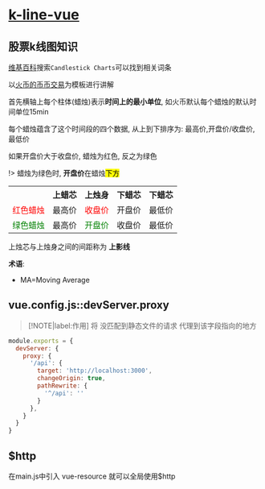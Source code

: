# [k-line-vue](2019/11_2/k-line-vue)

## 股票k线图知识

[维基百科]()搜索`Candlestick Charts`可以找到相关词条

以[火币的币币交易](https://www.huobi.com/en-us/exchange/)为模板进行讲解

首先横轴上每个柱体(蜡烛)表示**时间上的最小单位**, 如火币默认每个蜡烛的默认时间单位15min

每个蜡烛蕴含了这个时间段的四个数据, 从上到下排序为: 最高价,开盘价/收盘价,最低价

如果开盘价大于收盘价, 蜡烛为红色, 反之为绿色

!> 蜡烛为绿色时, **开盘价**在蜡烛<mark>下方</mark>

<table>
<tr><th></th><th>上蜡芯</th><th>上烛身</th><th>下蜡芯</th><th>下蜡芯</th></tr>
<tr><td style="color:red">红色蜡烛</td><td>最高价</td><td style="color:red">收盘价</td><td>开盘价</td><td>最低价</td></tr>
<tr><td style="color:green">绿色蜡烛</td><td>最高价</td><td style="color:green">开盘价</td><td>收盘价</td><td>最低价</td></tr>
</table>

上烛芯与上烛身之间的间距称为 **上影线**

**术语**:

- MA=Moving Average

## vue.config.js::devServer.proxy

> [!NOTE|label:作用]
> 将 没匹配到静态文件的请求 代理到该字段指向的地方

```js
module.exports = {
  devServer: {
    proxy: {
      '/api': {
        target: 'http://localhost:3000',
        changeOrigin: true,
        pathRewrite: {
          '^/api': ''
        }
      },
    }
  }
}
```

## $http

在main.js中引入 vue-resource 就可以全局使用$http

